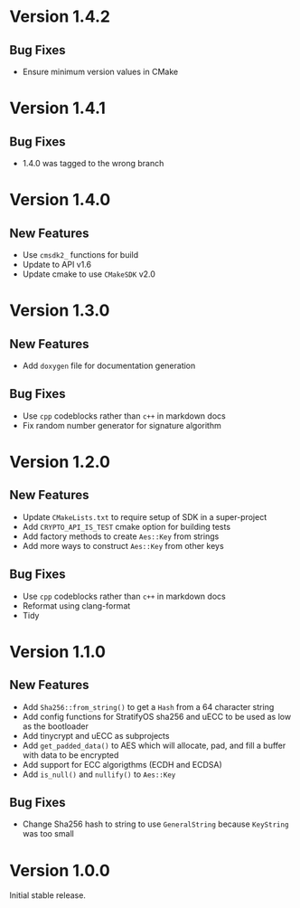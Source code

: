 # Version 1.4.2

## Bug Fixes

- Ensure minimum version values in CMake

# Version 1.4.1

## Bug Fixes

- 1.4.0 was tagged to the wrong branch

# Version 1.4.0

## New Features

- Use `cmsdk2_` functions for build
- Update to API v1.6
- Update cmake to use `CMakeSDK` v2.0

# Version 1.3.0

## New Features

- Add `doxygen` file for documentation generation

## Bug Fixes

- Use `cpp` codeblocks rather than `c++` in markdown docs
- Fix random number generator for signature algorithm

# Version 1.2.0

## New Features

- Update `CMakeLists.txt` to require setup of SDK in a super-project
- Add `CRYPTO_API_IS_TEST` cmake option for building tests
- Add factory methods to create `Aes::Key` from strings
- Add more ways to construct `Aes::Key` from other keys

## Bug Fixes

- Use `cpp` codeblocks rather than `c++` in markdown docs
- Reformat using clang-format
- Tidy

# Version 1.1.0

## New Features

- Add `Sha256::from_string()` to get a `Hash` from a 64 character string
- Add config functions for StratifyOS sha256 and uECC to be used as low as the bootloader
- Add tinycrypt and uECC as subprojects
- Add `get_padded_data()` to AES which will allocate, pad, and fill a buffer with data to be encrypted
- Add support for ECC algorigthms (ECDH and ECDSA)
- Add `is_null()` and `nullify()` to `Aes::Key`

## Bug Fixes

- Change Sha256 hash to string to use `GeneralString` because `KeyString` was too small


# Version 1.0.0

Initial stable release.
